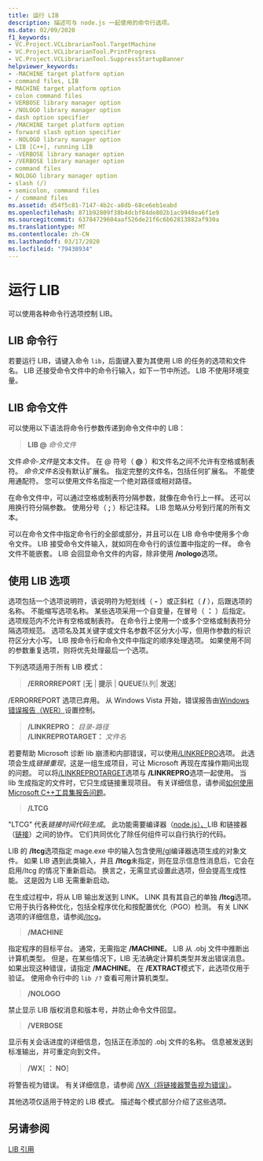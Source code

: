 ```yaml
---
title: 运行 LIB
description: 描述可与 node.js 一起使用的命令行选项。
ms.date: 02/09/2020
f1_keywords:
- VC.Project.VCLibrarianTool.TargetMachine
- VC.Project.VCLibrarianTool.PrintProgress
- VC.Project.VCLibrarianTool.SuppressStartupBanner
helpviewer_keywords:
- -MACHINE target platform option
- command files, LIB
- MACHINE target platform option
- colon command files
- VERBOSE library manager option
- /NOLOGO library manager option
- dash option specifier
- /MACHINE target platform option
- forward slash option specifier
- -NOLOGO library manager option
- LIB [C++], running LIB
- -VERBOSE library manager option
- /VERBOSE library manager option
- command files
- NOLOGO library manager option
- slash (/)
- semicolon, command files
- / command files
ms.assetid: d54f5c81-7147-4b2c-a8db-68ce6eb1eabd
ms.openlocfilehash: 871b92809f38b4dcbf84de802b1ac9940ea6f1e9
ms.sourcegitcommit: 63784729604aaf526de21f6c6b62813882af930a
ms.translationtype: MT
ms.contentlocale: zh-CN
ms.lasthandoff: 03/17/2020
ms.locfileid: "79438934"
---
```

# <a name="running-lib"></a>运行 LIB

可以使用各种命令行选项控制 LIB。

## <a name="lib-command-line"></a>LIB 命令行

若要运行 LIB，请键入命令 `lib`，后面键入要为其使用 LIB 的任务的选项和文件名。 LIB 还接受命令文件中的命令行输入，如下一节中所述。 LIB 不使用环境变量。

## <a name="lib-command-files"></a>LIB 命令文件

可以使用以下语法将命令行参数传递到命令文件中的 LIB：

> **LIB \@** <em>命令文件</em>

文件*命令-文件*是文本文件。 在 @ 符号（ **\@** ）和文件名之间不允许有空格或制表符。 *命令文件名*没有默认扩展名。 指定完整的文件名，包括任何扩展名。 不能使用通配符。 您可以使用文件名指定一个绝对路径或相对路径。

在命令文件中，可以通过空格或制表符分隔参数，就像在命令行上一样。 还可以用换行符分隔参数。 使用分号（ **;** ）标记注释。 LIB 忽略从分号到行尾的所有文本。

可以在命令文件中指定命令行的全部或部分，并且可以在 LIB 命令中使用多个命令文件。 LIB 接受命令文件输入，就如同在命令行的该位置中指定的一样。 命令文件不能嵌套。 LIB 会回显命令文件的内容，除非使用 **/nologo**选项。

## <a name="using-lib-options"></a>使用 LIB 选项

选项包括一个选项说明符，该说明符为短划线（ **-** ）或正斜杠（ **/** ），后跟选项的名称。 不能缩写选项名称。 某些选项采用一个自变量，在冒号（ **：** ）后指定。 选项规范内不允许有空格或制表符。 在命令行上使用一个或多个空格或制表符分隔选项规范。 选项名及其关键字或文件名参数不区分大小写，但用作参数的标识符区分大小写。 LIB 按命令行和命令文件中指定的顺序处理选项。 如果使用不同的参数重复选项，则将优先处理最后一个选项。

下列选项适用于所有 LIB 模式：

> **/ERRORREPORT** \[**无** &#124; **提示** &#124; **QUEUE**队列&#124; **发送**]

/ERRORREPORT 选项已弃用。 从 Windows Vista 开始，错误报告由[Windows 错误报告（WER）](/windows/win32/wer/windows-error-reporting)设置控制。

> **/LINKREPRO：** _目录-路径_ \
> **/LINKREPROTARGET：** _文件名_

若要帮助 Microsoft 诊断 lib 崩溃和内部错误，可以使用[/LINKREPRO](linkrepro.md)选项。 此选项会生成*链接重现*，这是一组生成项目，可让 Microsoft 再现在库操作期间出现的问题。 可以将[/LINKREPROTARGET](linkreprotarget.md)选项与 **/LINKREPRO**选项一起使用。 当 lib 生成指定的文件时，它只生成链接重现项目。 有关详细信息，请参阅[如何使用 Microsoft C++工具集报告问题](../../overview/how-to-report-a-problem-with-the-visual-cpp-toolset.md)。

> **/LTCG**

"LTCG" 代表*链接时间代码生成*。 此功能需要编译器（[node.js）、](compiler-options.md)LIB 和链接器（[链接](linker-options.md)）之间的协作。 它们共同优化了除任何组件可以自行执行的代码。

LIB 的 **/ltcg**选项指定 mage.exe 中的输入包含使用[/gl](gl-whole-program-optimization.md)编译器选项生成的对象文件。 如果 LIB 遇到此类输入，并且 **/ltcg**未指定，则在显示信息性消息后，它会在启用/ltcg 的情况下重新启动。 换言之，无需显式设置此选项，但会提高生成性能。 这是因为 LIB 无需重新启动。

在生成过程中，将从 LIB 输出发送到 LINK。 LINK 具有其自己的单独 **/ltcg**选项。 它用于执行各种优化，包括全程序优化和按配置优化（PGO）检测。 有关 LINK 选项的详细信息，请参阅[/ltcg](ltcg-link-time-code-generation.md)。

> **/MACHINE**

指定程序的目标平台。 通常，无需指定 **/MACHINE**。 LIB 从 .obj 文件中推断出计算机类型。 但是，在某些情况下，LIB 无法确定计算机类型并发出错误消息。 如果出现这种错误，请指定 **/MACHINE**。 在 **/EXTRACT**模式下，此选项仅用于验证。 使用命令行中的 `lib /?` 查看可用计算机类型。

> **/NOLOGO**

禁止显示 LIB 版权消息和版本号，并防止命令文件回显。

> **/VERBOSE**

显示有关会话进度的详细信息，包括正在添加的 .obj 文件的名称。 信息被发送到标准输出，并可重定向到文件。

> **/WX**[ **： NO**]

将警告视为错误。 有关详细信息，请参阅 [/WX（将链接器警告视为错误）](wx-treat-linker-warnings-as-errors.md)。

其他选项仅适用于特定的 LIB 模式。 描述每个模式部分介绍了这些选项。

## <a name="see-also"></a>另请参阅

[LIB 引用](lib-reference.md)
